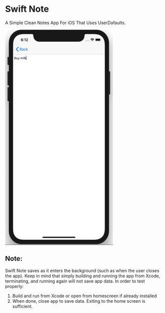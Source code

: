 # Swift Note

A Simple Clean Notes App For iOS That Uses UserDafaults.

<img src="/Screenrecording/Demo.gif" alt="drawing" width="350" height="700"/>


## Note:

Swift Note saves as it enters the background (such as when the user closes the app). Keep in mind that simply building and running the app from Xcode, terminating, and running again will not save app data. In order to test properly:
1. Build and run from Xcode or open from homescreen if already installed
2. When done, close app to save data. Exiting to the home screen is sufficient.
